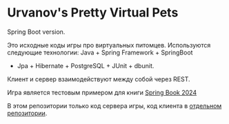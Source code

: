 Urvanov's Pretty Virtual Pets
=============================

Spring Boot version.

Это исходные коды игры про виртуальных питомцев. 
Используются следующие технологии:
Java + Spring Framework + SpringBoot
 + Jpa + Hibernate + PostgreSQL + JUnit + dbunit.

Клиент и сервер взаимодействуют между собой через REST.


Игра является тестовым примером для книги [Spring Book 2024](https://urvanov.ru/%d0%ba%d0%bd%d0%b8%d0%b3%d0%b8/spring-book-2024/)

В этом репозитории только код сервера игры, код клиента в [отдельном репозитории](https://github.com/urvanov-ru/virtualpets-client-js).

